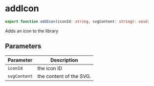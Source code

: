 # addIcon

```ts
export function addIcon(iconId: string, svgContent: string): void;
```

Adds an icon to the library

## Parameters

| Parameter | Description |
|-----------|-------------|
| `iconId` | the icon ID |
| `svgContent` | the content of the SVG. |
